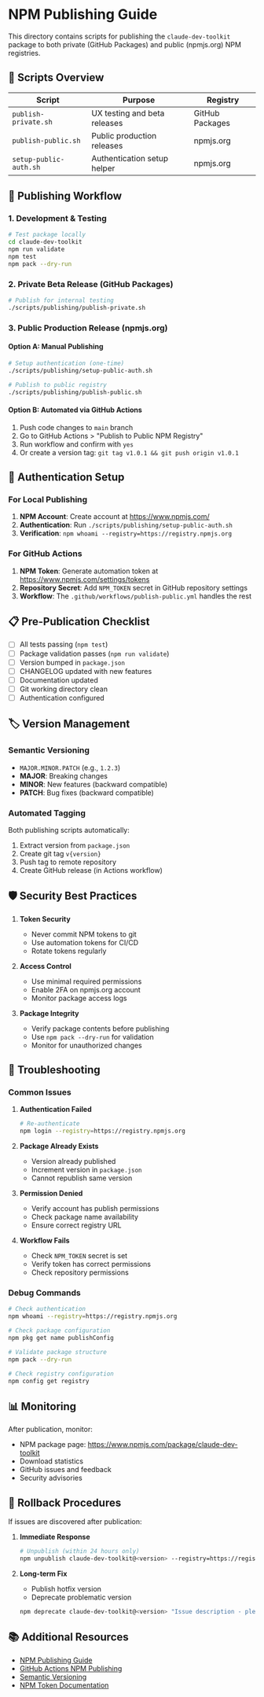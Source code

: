 # NPM Publishing Guide

This directory contains scripts for publishing the `claude-dev-toolkit` package to both private (GitHub Packages) and public (npmjs.org) NPM registries.

## 📁 Scripts Overview

| Script | Purpose | Registry |
|--------|---------|-----------|
| `publish-private.sh` | UX testing and beta releases | GitHub Packages |
| `publish-public.sh` | Public production releases | npmjs.org |
| `setup-public-auth.sh` | Authentication setup helper | npmjs.org |

## 🚀 Publishing Workflow

### 1. Development & Testing
```bash
# Test package locally
cd claude-dev-toolkit
npm run validate
npm test
npm pack --dry-run
```

### 2. Private Beta Release (GitHub Packages)
```bash
# Publish for internal testing
./scripts/publishing/publish-private.sh
```

### 3. Public Production Release (npmjs.org)

#### Option A: Manual Publishing
```bash
# Setup authentication (one-time)
./scripts/publishing/setup-public-auth.sh

# Publish to public registry
./scripts/publishing/publish-public.sh
```

#### Option B: Automated via GitHub Actions
1. Push code changes to `main` branch
2. Go to GitHub Actions > "Publish to Public NPM Registry"
3. Run workflow and confirm with `yes`
4. Or create a version tag: `git tag v1.0.1 && git push origin v1.0.1`

## 🔑 Authentication Setup

### For Local Publishing

1. **NPM Account**: Create account at https://www.npmjs.com/
2. **Authentication**: Run `./scripts/publishing/setup-public-auth.sh`
3. **Verification**: `npm whoami --registry=https://registry.npmjs.org`

### For GitHub Actions

1. **NPM Token**: Generate automation token at https://www.npmjs.com/settings/tokens
2. **Repository Secret**: Add `NPM_TOKEN` secret in GitHub repository settings
3. **Workflow**: The `.github/workflows/publish-public.yml` handles the rest

## 📋 Pre-Publication Checklist

- [ ] All tests passing (`npm test`)
- [ ] Package validation passes (`npm run validate`)
- [ ] Version bumped in `package.json`
- [ ] CHANGELOG updated with new features
- [ ] Documentation updated
- [ ] Git working directory clean
- [ ] Authentication configured

## 🏷️ Version Management

### Semantic Versioning
- `MAJOR.MINOR.PATCH` (e.g., `1.2.3`)
- **MAJOR**: Breaking changes
- **MINOR**: New features (backward compatible)
- **PATCH**: Bug fixes (backward compatible)

### Automated Tagging
Both publishing scripts automatically:
1. Extract version from `package.json`
2. Create git tag `v{version}`
3. Push tag to remote repository
4. Create GitHub release (in Actions workflow)

## 🛡️ Security Best Practices

1. **Token Security**
   - Never commit NPM tokens to git
   - Use automation tokens for CI/CD
   - Rotate tokens regularly

2. **Access Control**
   - Use minimal required permissions
   - Enable 2FA on npmjs.org account
   - Monitor package access logs

3. **Package Integrity**
   - Verify package contents before publishing
   - Use `npm pack --dry-run` for validation
   - Monitor for unauthorized changes

## 🐛 Troubleshooting

### Common Issues

1. **Authentication Failed**
   ```bash
   # Re-authenticate
   npm login --registry=https://registry.npmjs.org
   ```

2. **Package Already Exists**
   - Version already published
   - Increment version in `package.json`
   - Cannot republish same version

3. **Permission Denied**
   - Verify account has publish permissions
   - Check package name availability
   - Ensure correct registry URL

4. **Workflow Fails**
   - Check `NPM_TOKEN` secret is set
   - Verify token has correct permissions
   - Check repository permissions

### Debug Commands
```bash
# Check authentication
npm whoami --registry=https://registry.npmjs.org

# Check package configuration
npm pkg get name publishConfig

# Validate package structure
npm pack --dry-run

# Check registry configuration
npm config get registry
```

## 📊 Monitoring

After publication, monitor:
- NPM package page: https://www.npmjs.com/package/claude-dev-toolkit
- Download statistics
- GitHub issues and feedback
- Security advisories

## 🔄 Rollback Procedures

If issues are discovered after publication:

1. **Immediate Response**
   ```bash
   # Unpublish (within 24 hours only)
   npm unpublish claude-dev-toolkit@<version> --registry=https://registry.npmjs.org
   ```

2. **Long-term Fix**
   - Publish hotfix version
   - Deprecate problematic version
   ```bash
   npm deprecate claude-dev-toolkit@<version> "Issue description - please upgrade"
   ```

## 📚 Additional Resources

- [NPM Publishing Guide](https://docs.npmjs.com/packages-and-modules/contributing-packages-to-the-registry)
- [GitHub Actions NPM Publishing](https://docs.github.com/en/actions/publishing-packages/publishing-nodejs-packages)
- [Semantic Versioning](https://semver.org/)
- [NPM Token Documentation](https://docs.npmjs.com/about-access-tokens)